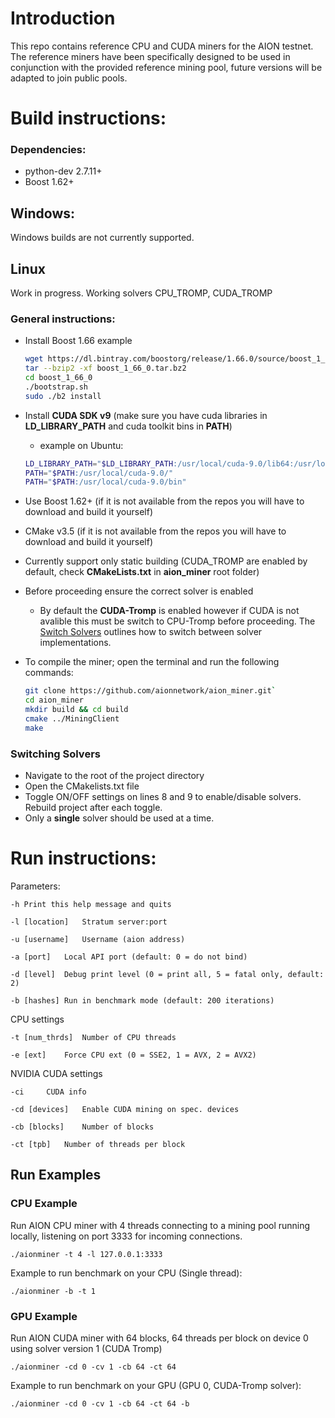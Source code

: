 # Introduction

This repo contains reference CPU and CUDA miners for the AION testnet. The reference miners have been specifically designed to be used in conjunction with the provided reference mining pool, future versions will be adapted to join public pools. 

# Build instructions:

### Dependencies:
  - python-dev 2.7.11+
  - Boost 1.62+

## Windows:

Windows builds are not currently supported.

## Linux
Work in progress.
Working solvers CPU_TROMP, CUDA_TROMP

### General instructions:
  - Install Boost 1.66 example
    ```bash
    wget https://dl.bintray.com/boostorg/release/1.66.0/source/boost_1_66_0.tar.bz2
    tar --bzip2 -xf boost_1_66_0.tar.bz2
    cd boost_1_66_0
    ./bootstrap.sh
    sudo ./b2 install
    ```
  - Install **CUDA SDK v9** (make sure you have cuda libraries in **LD_LIBRARY_PATH** and cuda toolkit bins in **PATH**)
    - example on Ubuntu:
    ```bash
    LD_LIBRARY_PATH="$LD_LIBRARY_PATH:/usr/local/cuda-9.0/lib64:/usr/local/cuda-9.0/lib64/stubs"
    PATH="$PATH:/usr/local/cuda-9.0/"
    PATH="$PATH:/usr/local/cuda-9.0/bin"
    ```

  - Use Boost 1.62+ (if it is not available from the repos you will have to download and build it yourself)
  - CMake v3.5 (if it is not available from the repos you will have to download and build it yourself)
  - Currently support only static building (CUDA_TROMP are enabled by default, check **CMakeLists.txt** in **aion_miner** root folder)

  - Before proceeding ensure the correct solver is enabled
    - By default the **CUDA-Tromp** is enabled however if CUDA is not avalible this must be switch to CPU-Tromp before proceeding. The [Switch Solvers](#switching-solvers) outlines how to switch between solver implementations. 

  - To compile the miner; open the terminal and run the following commands:
    ```bash
    git clone https://github.com/aionnetwork/aion_miner.git`
    cd aion_miner
    mkdir build && cd build
    cmake ../MiningClient
    make
    ```
### Switching Solvers

- Navigate to the root of the project directory
- Open the CMakelists.txt file
- Toggle ON/OFF settings on lines 8 and 9 to enable/disable solvers. Rebuild project after each toggle.
- Only a **single** solver should be used at a time.

# Run instructions:

Parameters: 

	-h Print this help message and quits

	-l [location]	Stratum server:port

	-u [username]	Username (aion address)

	-a [port]	Local API port (default: 0 = do not bind)

	-d [level]	Debug print level (0 = print all, 5 = fatal only, default: 2)
  
	-b [hashes]	Run in benchmark mode (default: 200 iterations)

CPU settings

	-t [num_thrds]	Number of CPU threads

	-e [ext]	Force CPU ext (0 = SSE2, 1 = AVX, 2 = AVX2)

NVIDIA CUDA settings

	-ci		CUDA info

	-cd [devices]	Enable CUDA mining on spec. devices

	-cb [blocks]	Number of blocks

	-ct [tpb]	Number of threads per block

## Run Examples

### CPU Example

Run AION CPU miner with 4 threads connecting to a mining pool running locally, listening on port 3333 for incoming connections.

```./aionminer -t 4 -l 127.0.0.1:3333```

Example to run benchmark on your CPU (Single thread):

```./aionminer -b -t 1```

### GPU Example

Run AION CUDA miner with 64 blocks, 64 threads per block on device 0 using solver version 1 (CUDA Tromp)

```./aionminer -cd 0 -cv 1 -cb 64 -ct 64```

Example to run benchmark on your GPU (GPU 0, CUDA-Tromp solver):

```./aionminer -cd 0 -cv 1 -cb 64 -ct 64 -b```



        

